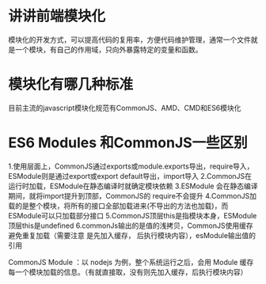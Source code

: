 # 讲讲前端模块化
模块化的开发方式，可以提高代码的复用率，方便代码维护管理，通常一个文件就是一个模块，有自己的作用域，只向外暴露特定的变量和函数。


# 模块化有哪几种标准
目前主流的javascript模块化规范有CommonJS、AMD、CMD和ES6模块化

# ES6 Modules 和CommonJS一些区别
1.使用层面上，CommonJS通过exports或module.exports导出，require导入，ESModule则是通过export或export default导出，import导入
2.CommonJS在运行时加载，ESModule在静态编译时就确定模块依赖
3.ESModule 会在静态编译期间，就将import提升到顶部，CommonJS的 require不会提升
4.CommonJS加载的是整个模块，将所有的接口全部加载进来(不导出的方法也加载)，而ESModule可以只加载部分接口
5.CommonJS顶层this是指模块本身，ESModule顶层this是undefined
6.commonJs输出的是值的浅拷贝，CommonJS使用缓存避免重复加载（需要注意 是先加入缓存， 后执行模块内容），esModule输出值的引用


CommonJS
Module ：以 nodejs 为例，整个系统运行之后，会用 Module 缓存每一个模块加载的信息。（有就直接取，没有则先加入缓存，后执行模块内容）